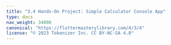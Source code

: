 ```yaml
---
title: "3.4 Hands-On Project: Simple Calculator Console App"
type: docs
nav_weight: 34000
canonical: "https://fluttermasterylibrary.com/4/3/4"
license: "© 2023 Tokenizer Inc. CC BY-NC-SA 4.0"
---
```

